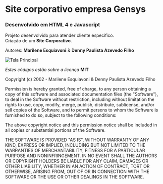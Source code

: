 # Site corporativo empresa Gensys

### Desenvolvido em HTML 4 e Javascript

Projeto desenvolvido para atender cliente específico.  
Criação de um **Site Corporativo**.

Autores: **Marilene Esquiavoni** & **Denny Paulista Azevedo Filho**

![Tela Principal](https://mdcursos.dev.br/img/sisweb/TelaPrincipalSiteGensys.png)

_Estes códigos estão sobre a licença_ **MIT**

Copyright (c) 2002 - Marilene Esquiavoni & Denny Paulista Azevedo Filho

Permission is hereby granted, free of charge, to any person obtaining a copy
of this software and associated documentation files (the "Software"), to deal
in the Software without restriction, including without limitation the rights
to use, copy, modify, merge, publish, distribute, sublicense, and/or sell
copies of the Software, and to permit persons to whom the Software is
furnished to do so, subject to the following conditions:

The above copyright notice and this permission notice shall be included in all
copies or substantial portions of the Software.

THE SOFTWARE IS PROVIDED "AS IS", WITHOUT WARRANTY OF ANY KIND, EXPRESS OR
IMPLIED, INCLUDING BUT NOT LIMITED TO THE WARRANTIES OF MERCHANTABILITY,
FITNESS FOR A PARTICULAR PURPOSE AND NONINFRINGEMENT. IN NO EVENT SHALL THE
AUTHORS OR COPYRIGHT HOLDERS BE LIABLE FOR ANY CLAIM, DAMAGES OR OTHER
LIABILITY, WHETHER IN AN ACTION OF CONTRACT, TORT OR OTHERWISE, ARISING FROM,
OUT OF OR IN CONNECTION WITH THE SOFTWARE OR THE USE OR OTHER DEALINGS IN THE
SOFTWARE.
